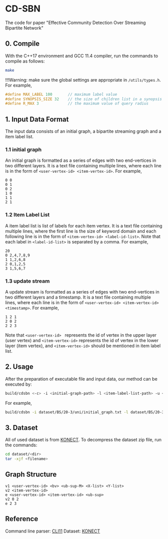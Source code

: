 # CD-SBN
The code for paper "Effective Community Detection Over Streaming Bipartite Network"

## 0. Compile

With the C++17 environment and GCC 11.4 compiler, run the commands to compile as follows:

```bash
make
```
!!!Warning: make sure the global settings are appropriate in `/utils/types.h`. For example,

```cpp
#define MAX_LABEL 100       // maximum label value
#define SYNOPSIS_SIZE 32    // the size of children list in a synopsis node
#define R_MAX 3             // the maximum value of query radius
```

## 1. Input Data Format
The input data consists of an initial graph, a bipartite streaming graph and a item label list.

### 1.1 initial graph 
An initial graph is formatted as a series of edges with two end-vertices in two different layers. It is a text file containing multiple lines, where each line is in the form of `<user-vertex-id> <item-vertex-id>`. For example,

```text/plain
0 0
0 1
0 2
1 0
1 1
2 1
```

### 1.2 Item Label List
A item label list is list of labels for each item vertex. It is a text file containing multiple lines, where the first line is the size of keyword domain and  each following line is in the form of `<item-vertex-id> <label-id-list>`. Note that each label in `<label-id-list>` is separated by a comma. For example,

```text/plain
20
0 2,4,7,8,9
1 1,2,6,8
2 0,1,2,5
3 1,5,6,7
```


### 1.3 update stream
A update stream is formatted as a series of edges with two end-vertices in two different layers and a timestamp. It is a text file containing multiple lines, where each line is in the form of `<user-vertex-id> <item-vertex-id> <timestamp>`. For example,

```text/plain
1 2 1
2 0 2
2 2 3
```

Note that `<user-vertex-id> ` represents the id of vertex in the upper layer (user vertex) and `<item-vertex-id>` represents the id of vertex in the lower layer (item vertex), and `<item-vertex-id>` should be mentioned in item label list.


## 2. Usage
After the preparation of executable file and input data, our method can be executed by:

```bash
build/cdsbn <-c> -i <initial-graph-path> -l <item-label-list-path> -u <update-stream-path> -t <query-timestamp> -Q <query-keywords-set> -k <query-support-threshold> -r <query-maximum-radius> -s <query-score-threshold>
```

For example,

```bash
build/cdsbn -i dataset/BS/20-3/uni/initial_graph.txt -l dataset/BS/20-3/uni/label_list.txt -u dataset/BS/20-3/uni/update_stream.txt -t 867333955 -Q 18 5 17 8 16 -k 4 -r 2 -s 2
```

## 3. Dataset
All of used dataset is from [KONECT](http://konect.cc/). To decompress the dataset zip file, run the commands:

```bash
cd dataset/<dir>
tar -xjf <filename>
```

## Graph Structure

```text/plain
v1 <user-vertex-id> <bv> <ub-sup-M> <X-list> <Y-list>
v2 <item-vertex-id>
e <user-vertex-id> <item-vertex-id> <ub-sup>
v2 0 2
e 2 3
```



## Reference
Command line parser: [CLI11](https://github.com/CLIUtils/CLI11)
Dataset: [KONECT](http://konect.cc/)

